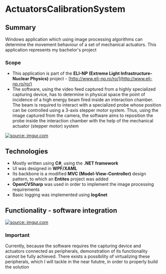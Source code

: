 # ActuatorsCalibrationSystem

## Summary

 Windows application which using image processing algorithms can determine the movement behaviour of a set of mechanical actuators. This application represents my bachelor's project
 
### Scope
- This application is part of the **ELI-NP (Extreme Light Infrastructure-Nuclear Physics)** project - [http://www.eli-np.ro/ro/](http://www.eli-np.ro/ro/)
- The software, using the video feed captured from a highly specialized capturing device, has to determine in physical space the point of incidence of a high energy beam fired inside an interaction chamber. The beam is required to interact with a specialized probe whose position can be controlled using a 3-axis stepper motor system. Thus, using the image captured from the camera, the software aims to reposition the probe inside the interaction chamber with the help of the mechanical actuator (stepper motor) system

<a href="https://imgur.com/VNuFmMj"><img src="https://i.imgur.com/VNuFmMj.png" title="source: imgur.com" /></a>
 
## Technologies

- Mostly written using **C#**, using the **.NET framework**
- UI was designed in **WPF/XAML**
- Its backbone is a modified **MVC (Model-View-Controller)** design pattern, to which an **Entites** project was added
- **OpenCVSharp** was used in order to implement the image processing requirements
- Basic logging was implemented using **log4net**

## Functionality  - software integration

<a href="https://imgur.com/BRhlOxz"><img src="https://i.imgur.com/BRhlOxz.png" title="source: imgur.com" /></a>

### Important
Currently, because the software requires the capturing device and actuators connected as peripherals, demonstration of its functionality cannot be fully achieved. There exists a possibility of virtualizing these peripherals, which I will tackle in the near fututre, in order to properly build the solution
<!--stackedit_data:
eyJoaXN0b3J5IjpbLTYyNjE5NzkxNiwxMTM4NzM4MDEwLC03Mz
M0MDI2OTIsLTIxMzgwNzIzNDEsMzc3MjU0MTUxLC01ODU2MzIw
MjEsMTY3OTE4OTUxM119
-->